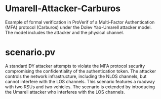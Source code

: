 # Umarell-Attacker-Carburos
Example of formal verification in ProVerif of a Multi-Factor Authentication (MFA) protocol (Carburos) under the Dolev Yao-Umarell attacker model. The model includes the attacker and the physical channel.

# scenario.pv
A standard DY attacker attempts to violate the MFA protocol security compromising the confidentiality of the authentication token. The attacker controls the network infrastructure, including the NLOS channels, but cannot interfere with the LOS channels. This scenario features a roadway with two RSUs and two vehicles.
The scenario is extended by introducing the Umarell attacker who interferes with the LOS channels. 
